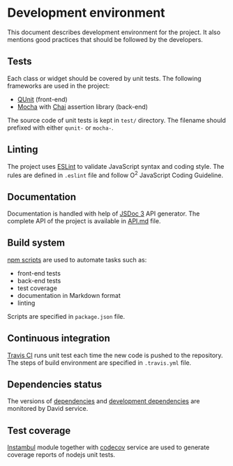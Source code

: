 # Development environment
This document describes development environment for the project. It also mentions good practices that should be followed by the developers.

## Tests
Each class or widget should be covered by unit tests. The following frameworks are used in the project:

* [QUnit](http://qunitjs.com) (front-end)
* [Mocha](https://mochajs.org) with [Chai](http://chaijs.com) assertion library (back-end)

The source code of unit tests is kept in `test/` directory. The filename should prefixed with either `qunit-` or `mocha-`. 

## Linting
The project uses [ESLint](http://eslint.org) to validate JavaScript syntax and coding style. The rules are defined in `.eslint` file and follow O<sup>2</sup> JavaScript Coding Guideline.

## Documentation
Documentation is handled with help of [JSDoc 3](http://usejsdoc.org) API generator.
The complete API of the project is available in [API.md](API.md) file.

## Build system
[npm scripts](https://docs.npmjs.com/misc/scripts) are used to automate tasks such as:
* front-end tests
* back-end tests
* test coverage
* documentation in Markdown format
* linting

Scripts are specified in `package.json` file.

## Continuous integration
[Travis CI](https://travis-ci.org/AliceO2Group/WebUi) runs unit test each time the new code is pushed to the repository. The steps of build environment are specified in `.travis.yml` file.

## Dependencies status
The versions of [dependencies](https://david-dm.org/AliceO2Group/WebUi) and [development dependencies](https://david-dm.org/AliceO2Group/WebUi?type=dev) are monitored by David service.

## Test coverage
[Instambul](https://www.npmjs.com/package/istanbul) module together with [codecov](https://codecov.io) service are used to generate coverage reports of nodejs unit tests.

